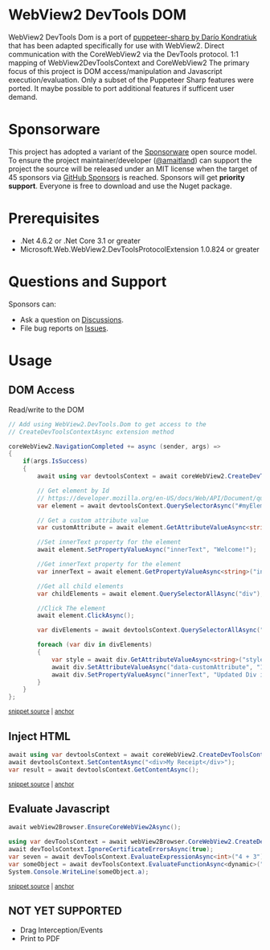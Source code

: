 # WebView2 DevTools DOM

WebView2 DevTools Dom is a port of [puppeteer-sharp by Darío Kondratiuk](https://github.com/hardkoded/puppeteer-sharp) that has been adapted specifically for use with WebView2.
Direct communication with the CoreWebView2 via the DevTools protocol.
1:1 mapping of WebView2DevToolsContext and CoreWebView2
The primary focus of this project is DOM access/manipulation and Javascript execution/evaluation. Only a subset of the Puppeteer Sharp features
were ported. It maybe possible to port additional features if sufficent user demand.

# Sponsorware

This project has adopted a variant of the [Sponsorware](https://github.com/sponsorware/docs) open source model. To ensure the project maintainer/developer ([@amaitland](https://github.com/amaitland))
can support the project the source will be released under an MIT license when the target of 45 sponsors via [GitHub Sponsors](https://github.com/sponsors/amaitland/)
is reached. Sponsors will get **priority support**. Everyone is free to download and use the Nuget package.

# Prerequisites

 * .Net 4.6.2 or .Net Core 3.1 or greater
 * Microsoft.Web.WebView2.DevToolsProtocolExtension 1.0.824 or greater

# Questions and Support

Sponsors can:

* Ask a question on [Discussions](https://github.com/amaitland/WebView2.DevTools.Dom/discussions).
* File bug reports on [Issues](https://github.com/amaitland/WebView2.DevTools.Dom/issues).

# Usage

## DOM Access

Read/write to the DOM
<!-- snippet: QuerySelector -->
<a id='snippet-queryselector'></a>
```cs
// Add using WebView2.DevTools.Dom to get access to the
// CreateDevToolsContextAsync extension method

coreWebView2.NavigationCompleted += async (sender, args) =>
{
    if(args.IsSuccess)
    {
        await using var devtoolsContext = await coreWebView2.CreateDevToolsContextAsync();

        // Get element by Id
        // https://developer.mozilla.org/en-US/docs/Web/API/Document/querySelector
        var element = await devtoolsContext.QuerySelectorAsync("#myElementId");

        // Get a custom attribute value
        var customAttribute = await element.GetAttributeValueAsync<string>("data-customAttribute");

        //Set innerText property for the element
        await element.SetPropertyValueAsync("innerText", "Welcome!");

        //Get innerText property for the element
        var innerText = await element.GetPropertyValueAsync<string>("innerText");

        //Get all child elements
        var childElements = await element.QuerySelectorAllAsync("div");

        //Click The element
        await element.ClickAsync();

        var divElements = await devtoolsContext.QuerySelectorAllAsync("div");

        foreach (var div in divElements)
        {
            var style = await div.GetAttributeValueAsync<string>("style");
            await div.SetAttributeValueAsync("data-customAttribute", "123");
            await div.SetPropertyValueAsync("innerText", "Updated Div innerText");
        }
    }
};
```
<sup><a href='/lib/WebView2.DevTools.Dom.Tests/QuerySelectorTests/PageQuerySelectorTests.cs#L20-L61' title='Snippet source file'>snippet source</a> | <a href='#snippet-queryselector' title='Start of snippet'>anchor</a></sup>
<!-- endSnippet -->

## Inject HTML
<!-- snippet: SetContentAsync -->
<a id='snippet-setcontentasync'></a>
```cs
await using var devtoolsContext = await coreWebView2.CreateDevToolsContextAsync();
await devtoolsContext.SetContentAsync("<div>My Receipt</div>");
var result = await devtoolsContext.GetContentAsync();
```
<sup><a href='/lib/WebView2.DevTools.Dom.Tests/DevToolsContextTests/SetContentTests.cs#L22-L27' title='Snippet source file'>snippet source</a> | <a href='#snippet-setcontentasync' title='Start of snippet'>anchor</a></sup>
<!-- endSnippet -->

## Evaluate Javascript

<!-- snippet: Evaluate -->
<a id='snippet-evaluate'></a>
```cs
await webView2Browser.EnsureCoreWebView2Async();

using var devToolsContext = await webView2Browser.CoreWebView2.CreateDevToolsContextAsync();
await devToolsContext.IgnoreCertificateErrorsAsync(true);
var seven = await devToolsContext.EvaluateExpressionAsync<int>("4 + 3");
var someObject = await devToolsContext.EvaluateFunctionAsync<dynamic>("(value) => ({a: value})", 5);
System.Console.WriteLine(someObject.a);
```
<sup><a href='/lib/WebView2.DevTools.Dom.Tests/QuerySelectorTests/ElementHandleQuerySelectorEvalTests.cs#L19-L28' title='Snippet source file'>snippet source</a> | <a href='#snippet-evaluate' title='Start of snippet'>anchor</a></sup>
<!-- endSnippet -->

## NOT YET SUPPORTED
- Drag Interception/Events
- Print to PDF
